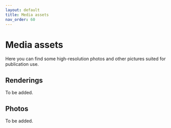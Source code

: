 ```yaml
---
layout: default
title: Media assets
nav_order: 60
---
```


# Media assets

Here you can find some high-resolution photos and other pictures suited for publication use.

## Renderings

To be added.

## Photos

To be added.
